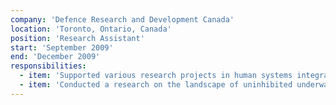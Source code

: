 ```yaml
---
company: 'Defence Research and Development Canada'
location: 'Toronto, Ontario, Canada'
position: 'Research Assistant'
start: 'September 2009'
end: 'December 2009'
responsibilities:
  - item: 'Supported various research projects in human systems integration as a co-op student at the research lab'
  - item: 'Conducted a research on the landscape of uninhibited underwater vehicles for a research on human factors related to operating uninhibited underwater vehicles'
---
```

